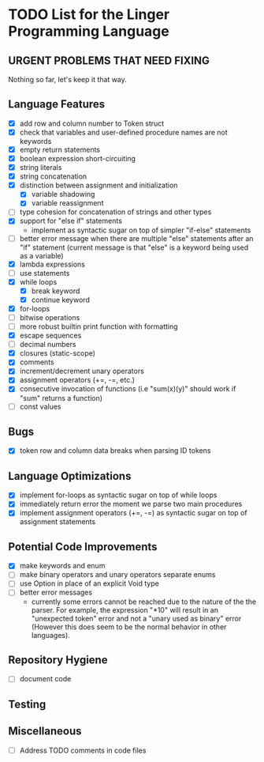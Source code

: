 # TODO List for the Linger Programming Language

## URGENT PROBLEMS THAT NEED FIXING

Nothing so far, let's keep it that way.

## Language Features

- [x] add row and column number to Token struct
- [x] check that variables and user-defined procedure names are not keywords
- [x] empty return statements
- [x] boolean expression short-circuiting
- [x] string literals
- [x] string concatenation
- [x] distinction between assignment and initialization
  - [x] variable shadowing
  - [x] variable reassignment
- [ ] type cohesion for concatenation of strings and other types
- [x] support for "else if" statements
  - implement as syntactic sugar on top of simpler "if-else" statements
- [ ] better error message when there are multiple "else" statements after an
      "if" statement (current message is that "else" is a keyword being used as
      a variable)
- [x] lambda expressions
- [ ] use statements
- [x] while loops
  - [x] break keyword
  - [x] continue keyword
- [x] for-loops
- [ ] bitwise operations
- [ ] more robust builtin print function with formatting
- [x] escape sequences
- [ ] decimal numbers
- [x] closures (static-scope)
- [x] comments
- [x] increment/decrement unary operators
- [x] assignment operators (+=, -=, etc.)
- [x] consecutive invocation of functions (i.e "sum(x)(y)" should work if "sum"
      returns a function)
- [ ] const values

## Bugs

- [x] token row and column data breaks when parsing ID tokens

## Language Optimizations

- [x] implement for-loops as syntactic sugar on top of while loops
- [x] immediately return error the moment we parse two main procedures
- [x] implement assignment operators (+=, -=) as syntactic sugar on top of assignment statements

## Potential Code Improvements

- [x] make keywords and enum
- [ ] make binary operators and unary operators separate enums
- [ ] use Option<Value> in place of an explicit Void type
- [ ] better error messages
  - currently some errors cannot be reached due to the nature of the
      the parser. For example, the expression "*10" will result in an
      "unexpected token" error and not a "unary used as binary" error (However
      this does seem to be the normal behavior in other languages).

## Repository Hygiene

- [ ] document code

## Testing

## Miscellaneous

- [ ] Address TODO comments in code files
